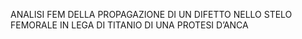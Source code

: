 ANALISI FEM DELLA PROPAGAZIONE DI UN DIFETTO NELLO STELO FEMORALE IN LEGA DI TITANIO DI UNA PROTESI D’ANCA
